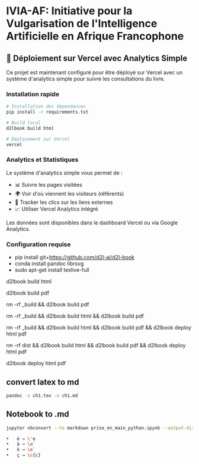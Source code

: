 # IVIA-AF: Initiative pour la Vulgarisation de l'Intelligence Artificielle en Afrique Francophone

## 🚀 Déploiement sur Vercel avec Analytics Simple

Ce projet est maintenant configuré pour être déployé sur Vercel avec un système d'analytics simple pour suivre les consultations du livre.

### Installation rapide

```bash
# Installation des dépendances
pip install -r requirements.txt

# Build local
d2lbook build html

# Déploiement sur Vercel
vercel
```

### Analytics et Statistiques

Le système d'analytics simple vous permet de :
- 📊 Suivre les pages visitées
- 🌍 Voir d'où viennent les visiteurs (référents)
- 🔗 Tracker les clics sur les liens externes
- 📈 Utiliser Vercel Analytics intégré

Les données sont disponibles dans le dashboard Vercel ou via Google Analytics.

### Configuration requise

- pip install git+https://github.com/d2l-ai/d2l-book
- conda install pandoc librsvg
- sudo apt-get install texlive-full

d2lbook build html

<!-- Let’s clear and build again. -->

d2lbook build pdf

rm -rf \_build && d2lbook build pdf

rm -rf \_build && d2lbook build html && d2lbook build pdf

rm -rf \_build && d2lbook build html && d2lbook build pdf && d2lbook deploy html pdf

rm -rf dist && d2lbook build html && d2lbook build pdf && d2lbook deploy html pdf

d2lbook deploy html pdf

## convert latex to md
```bash 
pandoc -s ch1.tex -o ch1.md
```

## Notebook to .md

```bash 
jupyter nbconvert --to markdown prise_en_main_python.ipynb --output-dir './'
```

```bash
•	é → \'e
•	à → \a`
•	è → \e`
•	ç → \c{c}
```